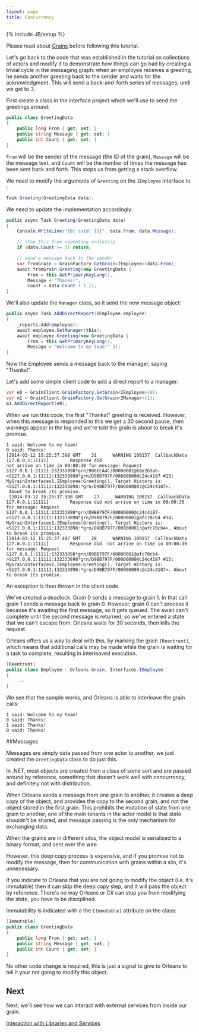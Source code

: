 ```yaml
---
layout: page
title: Concurrency
---
```

{% include JB/setup %}

Please read about [Grains](/orleans/Getting-Started-With-Orleans/Grains) before following this tutorial.

Let's go back to the code that was established in the tutorial on collections of actors and modify it to demonstrate how things can go bad by creating a trivial cycle in the messaging graph: when an employee receives a greeting, he sends another greeting back to the sender and waits for the acknowledgment. 
This will send a back-and-forth series of messages, until we get to 3. 

First create a class in the interface project which we'll use to send the greetings around:

``` csharp
public class GreetingData
{
    public long From { get; set; }
    public string Message { get; set; }
    public int Count { get; set; }
}
```

`From` will be the sender of the message (the ID of the grain), `Message` will be the message text, and `Count` will be the number of times the message has been sent back and forth. 
This stops us from getting a stack overflow.

We need to modify the arguments of `Greeting` on the `IEmployee` interface to :


``` csharp
Task Greeting(GreetingData data);
```

 We need to update the implementation accordingly:

``` csharp
public async Task Greeting(GreetingData data)
{
    Console.WriteLine("{0} said: {1}", data.From, data.Message);

    // stop this from repeating endlessly
    if (data.Count >= 3) return; 

    // send a message back to the sender
    var fromGrain = GrainFactory.GetGrain<IEmployee>(data.From);
    await fromGrain.Greeting(new GreetingData { 
        From = this.GetPrimaryKeyLong(), 
        Message = "Thanks!", 
        Count = data.Count + 1 });
}
```

 We'll also update the `Manager` class, so it send the new message object:

``` csharp
public async Task AddDirectReport(IEmployee employee)
{
    _reports.Add(employee);
    await employee.SetManager(this);
    await employee.Greeting(new GreetingData { 
        From = this.GetPrimaryKeyLong(),
        Message = "Welcome to my team!" });
}
```

Now the Employee sends a message back to the manager, saying "Thanks!".

Let's add some simple client code to add a direct report to a manager:


``` csharp
var e0 = GrainClient.GrainFactory.GetGrain<IEmployee>(0);
var m1 = GrainClient.GrainFactory.GetGrain<IManager>(1);
m1.AddDirectReport(e0);
```

When we run this code, the first "Thanks!" greeting is received.
However, when this message is responded to this we get a 30 second pause, then warnings appear in the log and we're told the grain is about to break it's promise.

    1 said: Welcome to my team!
    0 said: Thanks!
    [2014-03-12 15:25:37.398 GMT    31      WARNING 100157  CallbackData    127.0.0.1:11111]        Response did  
    not arrive on time in 00:00:30 for message: Request 
    S127.0.0.1:11111:132333898*grn/906ECA4C/00000001@68e2b3ab->S127.0.0.1:11111:132333898*grn/D9BB797F/00000000@c24c4187 #13: MyGrainInterfaces1.IEmployee:Greeting(). Target History is: <S127.0.0.1:11111:132333898:*grn/D9BB797F/00000000:@c24c4187>.
     About to break its promise.
     [2014-03-12 15:25:37.398 GMT    27      WARNING 100157  CallbackData    127.0.0.1:11111]        Response did not arrive on time in 00:00:30 for message: Request S127.0.0.1:11111:132333898*grn/D9BB797F/00000000@c24c4187->S127.0.0.1:11111:132333898*grn/D9BB797F/00000001@afc70cb4 #14: MyGrainInterfaces1.IEmployee:Greeting(). Target History is: <S127.0.0.1:11111:132333898:*grn/D9BB797F/00000001:@afc70cb4>. About to break its promise.
    [2014-03-12 15:25:37.407 GMT    28      WARNING 100157  CallbackData    127.0.0.1:11111]        Response did  not arrive on time in 00:00:30 for message: Request S127.0.0.1:11111:132333898*grn/D9BB797F/00000001@afc70cb4->S127.0.0.1:11111:132333898*grn/D9BB797F/00000000@c24c4187 #15: MyGrainInterfaces1.IEmployee:Greeting(). Target History is: <S127.0.0.1:11111:132333898:*grn/D9BB797F/00000000:@c24c4187>. About to break its promise.


An exception is then thrown in the client code.

We've created a deadlock. 
Grain 0 sends a message to grain 1. 
In that call grain 1 sends a message back to grain 0. 
However, grain 0 can't process it because it's awaiting the first message, so it gets queued. 
The await can't complete until the second message is returned, so we've entered a state that we can't escape from. 
Orleans waits for 30 seconds, then kills the request.

Orleans offers us a way to deal with this, by marking the grain `[Reentrant]`, which means that additional calls may be made while the grain is waiting for a task to complete, resulting in interleaved execution.


``` csharp
[Reentrant]
public class Employee : Orleans.Grain, Interfaces.IEmployee
{
    ...
}  
```

We see that the sample works, and Orleans is able to interleave the grain calls:

 ```
 1 said: Welcome to my team!
 0 said: Thanks!
 1 said: Thanks!
 0 said: Thanks!
 ```

##Messages

Messages are simply data passed from one actor to another, we just created the `GreetingData` class to do just this.

In .NET, most objects are created from a class of some sort and are passed around by reference, something that doesn't work well with concurrency, and definitely not with distribution. 

When Orleans sends a message from one grain to another, it creates a deep copy of the object, and provides the copy to the second grain, and not the object stored in the first grain. 
This prohibits the mutation of state from one grain to another, one of the main tenants in the actor model is that state shouldn't be shared, and message passing is the only mechanism for exchanging data.

When the grains are in different silos, the object model is serialized to a binary format, and sent over the wire.

However, this deep copy process is expensive, and if you promise not to modify the message, then for communication with grains within a silo, it's unnecessary.

If you indicate to Orleans that you are not going to modify the object (i.e. it's immutable) then it can skip the deep copy step, and it will pass the object by reference. 
There's no way Orleans or C# can stop you from modifying the state, you have to be disciplined.

Immutability is indicated with a the `[Immutable]` attribute on the class:

``` csharp
[Immutable]
public class GreetingData
{
    public long From { get; set; }
    public string Message { get; set; }
    public int Count { get; set; }
}
```

No other code change is required, this is just a signal to give to Orleans to tell it your not going to modify this object.

## Next

Next, we'll see how we can interact with external services from inside our grain.

[Interaction with Libraries and Services](Interaction-with-Libraries-and-Services)

